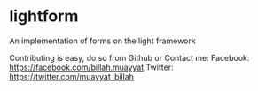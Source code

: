 # lightform
An implementation of forms on the light framework 

Contributing is easy, do so from Github or Contact me:
Facebook: https://facebook.com/billah.muayyat
Twitter: https://twitter.com/muayyat_billah
